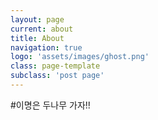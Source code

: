 ```yaml
---
layout: page
current: about
title: About
navigation: true
logo: 'assets/images/ghost.png'
class: page-template
subclass: 'post page'
---
```


#이명은 두나무 가자!!